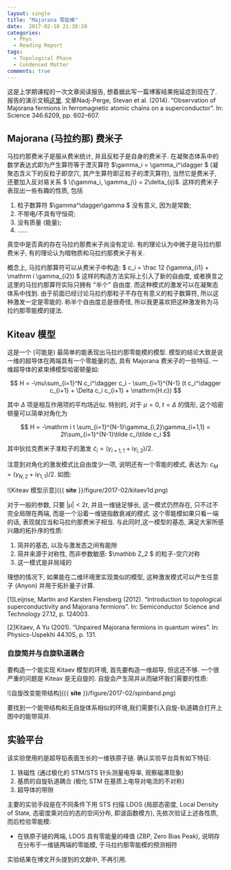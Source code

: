 ```yaml
---
layout: single
title: "Majorana 零能模"
date:  2017-02-10 21:38:28
categories:
  - Phys
  - Reading Report
tags:
  - Topological Phase
  - Condensed Matter
comments: true
---
```

这是上学期课程的一次文章阅读报告, 想着据此写一篇博客结果拖延症到现在了.
报告的演示文稿[这里](https://github.com/CareF/Majorana-Science346-6209-602-607). 
文章Nadj-Perge, Stevan et al. (2014). “Observation of Majorana fermions in
ferromagnetic atomic chains on a superconductor”. In: Science
346.6209, pp. 602–607.

## Majorana (马拉约那) 费米子
马拉约那费米子是服从费米统计, 并且反粒子是自身的费米子.
在凝聚态体系中的数学表达式即为产生算符等于湮灭算符 $\gamma_i = \gamma_i^\dagger $ 
(凝聚态含义下的反粒子即空穴, 其产生算符即正粒子的湮灭算符), 
当然它是费米子, 还要加入反对易关系 $ \\{\gamma_i, \gamma_j\\} = 2\delta_{ij}$. 
这样的费米子表现出一些有趣的性质, 包括

1. 粒子数算符 $\gamma^\dagger\gamma $ 没有意义, 因为是常数; 
2. 不带电/不具有守恒荷; 
3. 没有质量 (能量);
4. ...... 

真空中是否真的存在马拉约那费米子尚没有定论.
有的理论认为中微子是马拉约那费米子, 有的理论认为暗物质和马拉约那费米子有关.

概念上, 马拉约那算符可以从费米子中构造: 
$
c_i = \frac 12 (\gamma_{i1} + \mathrm i \gamma_{i2})
$
这样的构造方法实际上引入了新的自由度, 或者换言之这里的马拉约那算符实际只拥有
"半个" 自由度. 而这种模式的激发可以在凝聚态体系中找到.
由于前面已经讨论马拉约那粒子不存在有意义的粒子数算符,
所以这种激发一定是零能的. 
称半个自由度总是很奇怪, 所以我更喜欢把这种激发称为马拉约那零能模的提法. 

## Kiteav 模型
这是一个 (可能是) 最简单的能表现出马拉约那零能模的模型. 模型的结论大致是说一维的超导体在两端具有一个零能量的态, 具有 Majorana 费米子的一些特征. 
一维超导体的紧束缚模型哈密顿量如: 

$$
H = -\mu\sum_{i=1}^N c_i^\dagger c_i - \sum_{i=1}^{N-1} (t c_i^\dagger
c_{i+1} + \Delta c_i c_{i+1} + \mathrm{H.c})
$$

其中 $\Delta$ 项是相互作用项的平均场近似. 特别的, 对于 $\mu=0$, $t=\Delta$
的情形, 这个哈密顿量可以简单对角化为

$$
H = -\mathrm i t \sum_{i=1}^{N-1}\gamma_{i,2}\gamma_{i+1,1} =
2t\sum_{i=1}^{N-1}\tilde c_i\tilde c_i
$$

其中狄拉克费米子准粒子的激发 $\tilde c_i=(\gamma_{i+1, 1}+\mathrm i\gamma_{i,
2})/2$. 

注意到对角化的激发模式比自由度少一项, 说明还有一个零能的模式, 表达为: 
$c_M = (\gamma_{N,2} + \mathrm i \gamma_{1,1})/2$. 如图: 

![Kiteav 模型示意]({{ __site__ }}/figure/2017-02/kitaev1d.png)

对于一般的参数, 只要 $|\mu|<2t$, 并且一维链足够长, 这一模式仍然存在,
只不过不完全局限在两端, 而是一个沿着一维链指数衰减的模式.
这个零能模如果只看一端的话, 表现就应当和马拉约那费米子相当.
与此同时,这一模型的基态, 满足大家所感兴趣的拓扑序的性质: 

1. 简并的基态, 以及与激发态之间有能隙
2. 简并来源于对称性, 而非参数敏感: $\mathbb Z_2 $ 的粒子-空穴对称
3. 这一模式是非局域的

理想的情况下, 如果能在二维环境里实现类似的模型, 这种激发模式可以产生任意子
(Anyon) 并用于拓扑量子计算.

[1]Leijnse, Martin and Karsten Flensberg (2012). “Introduction to topological
superconductivity and Majorana fermions”. In:
Semiconductor Science and Technology 27.12, p. 124003.

[2]Kitaev, A Yu (2001). “Unpaired Majorana fermions in quantum wires”. In:
Physics-Uspekhi 44.10S, p. 131.

### 自旋简并与自旋轨道耦合
要构造一个能实现 Kitaev 模型的环境, 首先要构造一维超导, 但这还不够.
一个很严重的问题是 Kiteav 是无自旋的. 自旋会产生简并从而破坏我们需要的性质: 

![自旋改变能带结构]({{ __site__  }}/figure/2017-02/spinband.png)

要找到一个能带结构和无自旋体系相似的环境,我们需要引入自旋-轨道耦合打开上图中的能带简并. 

## 实验平台
该实验使用的是超导铅表面生长的一维铁原子链. 确认实验平台具有如下特征: 

1. 铁磁性 (通过极化的 STM/STS 针头测量电导率, 观察磁滞现象) 
2. 基质的自旋轨道耦合 (极化 STM 在基质上电导对电流的不对称) 
3. 超导体的带隙

主要的实验手段是在不同条件下用 STS 扫描 LDOS (局部态密度, Local Density of
State, 态密度乘对应的态的空间分布, 即波函数模方), 先依次验证上述各性质,
而后检验零能模: 

- 在铁原子链的两端, LDOS 具有零能量的峰值 (ZBP, Zero Bias Peak),
	说明存在分布于一维链两端的零能模, 于马拉约那零能模的预测相符

实验结果在博文开头提到的文献中, 不再引用.



